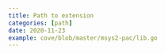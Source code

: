 ```yaml
---
title: Path to extension
categories: [path]
date: 2020-11-23
example: cove/blob/master/msys2-pac/lib.go
---
```

